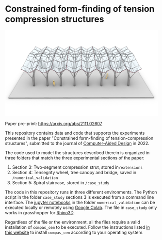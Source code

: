 # Constrained form-finding of tension compression structures

<img src="header.png" width="700">

Paper pre-print: https://arxiv.org/abs/2111.02607

This repository contains data and code that supports the experiments presented in the paper "Constrained form-finding of tension-compression structures", submitted to the journal of [Computer-Aided Design](https://www.sciencedirect.com/journal/computer-aided-design) in 2022.

The code used to model the structures described therein is organized in three folders that match the three experimental sections of the paper:

1. Section 3: Two-segment compression strut, stored in``/extensions``
2. Section 4: Tensegrity wheel, tree canopy and bridge, saved in ``/numerical_validation``
3. Section 5: Spiral staircase, stored in ``/case_study``

The code in this repository runs in three different environments.
The Python script in the folder ``case_study`` sections 3 is executed from a command line interface.
The [jupyter notebooks](https://jupyter.org/) in the folder ``numerical_validation`` can be executed locally or remotely using [Google Colab](https://research.google.com/colaboratory/).
The file in ``case_study`` only works in grasshopper for [Rhino3D](https://www.rhino3d.com/). 

Regardless of the file or the environment, all the files require a valid installation of ``compas_cem`` to be executed.
Follow the instructions listed [in this website](https://arpastrana.github.io/compas_cem/latest/installation.html) to install ``compas_cem`` according to your operating system.
